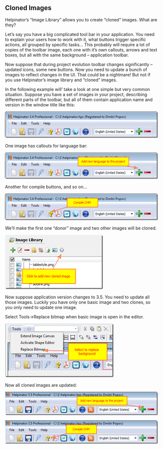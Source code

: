 ## Cloned Images

Helpinator’s “Image Library” allows you to create “cloned” images. What are they?

Let’s say you have a big complicated tool bar in your application. You need to explain your users how to work with it, what buttons trigger specific actions, all grouped by specific tasks… This probably will require a lot of copies of the toolbar image, each one with it’s own callouts, arrows and text boxes, but all with the same background – application toolbar.

Now suppose that during project evolution toolbar changes significantly – updated icons, some new buttons. Now you need to update a bunch of images to reflect changes in the UI. That could be a nightmare! But not if you use Helpinator’s image library and “cloned” images.

In the following example will’ take a look at one simple but very common situation. Suppose you have a set of images in your project, describing different parts of the toolbar, but all of them contain application name and version in the window title like this:

![{264733B0-0907-4710-BF67-CFFF8D2A5163}.png](images/%7B264733B0-0907-4710-BF67-CFFF8D2A5163%7D.png "{264733B0-0907-4710-BF67-CFFF8D2A5163}.png")

One image has callouts for language bar:

![{C07702C6-836E-464D-BDB7-3F2906134B7C}.png](images/%7BC07702C6-836E-464D-BDB7-3F2906134B7C%7D.png "{C07702C6-836E-464D-BDB7-3F2906134B7C}.png")

Another for compile buttons, and so on…

![{3737ADA8-A871-4A9C-A9D5-BA21C0DDFB78}.png](images/%7B3737ADA8-A871-4A9C-A9D5-BA21C0DDFB78%7D.png "{3737ADA8-A871-4A9C-A9D5-BA21C0DDFB78}.png")

We’ll make the first one “donor” image and two other images will be cloned.

![{5ADA7F41-A0D2-4BFB-8C5B-040128C05FF5}.png](images/%7B5ADA7F41-A0D2-4BFB-8C5B-040128C05FF5%7D.png "{5ADA7F41-A0D2-4BFB-8C5B-040128C05FF5}.png")

Now suppose application version changes to 3.5. You need to update all those images. Luckily you have only one basic image and two clones, so you only need to update one image.

Select Tools->Replace bitmap when basic image is open in the editor.

![{8C38A465-9091-4584-846F-3B76DB4DF344}.png](images/%7B8C38A465-9091-4584-846F-3B76DB4DF344%7D.png "{8C38A465-9091-4584-846F-3B76DB4DF344}.png")

Now all cloned images are updated:

![{B9F6839E-6B6B-4073-B60A-3981907DF019}.png](images/%7BB9F6839E-6B6B-4073-B60A-3981907DF019%7D.png "{B9F6839E-6B6B-4073-B60A-3981907DF019}.png")

![{24E4B81A-84E6-45BE-9470-B9064C2951C1}.png](images/%7B24E4B81A-84E6-45BE-9470-B9064C2951C1%7D.png "{24E4B81A-84E6-45BE-9470-B9064C2951C1}.png")
